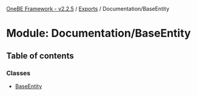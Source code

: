 [OneBE Framework - v2.2.5](../README.md) / [Exports](../modules.md) / Documentation/BaseEntity

# Module: Documentation/BaseEntity

## Table of contents

### Classes

- [BaseEntity](../classes/Documentation_BaseEntity.BaseEntity.md)

